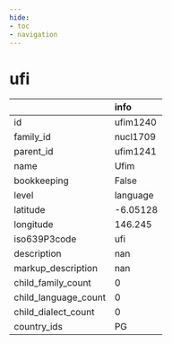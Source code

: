 ```yaml
---
hide:
- toc
- navigation
---
```

# ufi
|                      | info     |
|:---------------------|:---------|
| id                   | ufim1240 |
| family_id            | nucl1709 |
| parent_id            | ufim1241 |
| name                 | Ufim     |
| bookkeeping          | False    |
| level                | language |
| latitude             | -6.05128 |
| longitude            | 146.245  |
| iso639P3code         | ufi      |
| description          | nan      |
| markup_description   | nan      |
| child_family_count   | 0        |
| child_language_count | 0        |
| child_dialect_count  | 0        |
| country_ids          | PG       |